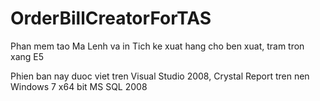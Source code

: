 # OrderBillCreatorForTAS
Phan mem tao Ma Lenh va in Tich ke xuat hang cho ben xuat, tram tron xang E5

Phien ban nay duoc viet tren Visual Studio 2008, Crystal Report tren nen Windows 7 x64 bit
MS SQL 2008
